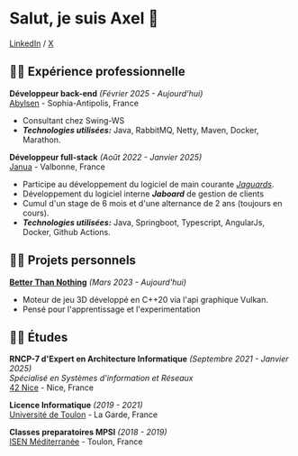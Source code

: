 # Salut, je suis Axel 👋

[LinkedIn](https://www.linkedin.com/in/axelcoezard) / [X](https://x.com/kakesinfo)

## 👨‍💻 Expérience professionnelle

**Développeur back-end** _(Février 2025 - Aujourd'hui)_ <br>
[Abylsen](https://abylsen.com) - Sophia-Antipolis, France <br>
  - Consultant chez Swing-WS
  - **_Technologies utilisées:_** Java, RabbitMQ, Netty, Maven, Docker, Marathon.

**Développeur full-stack** _(Août 2022 - Janvier 2025)_ <br>
[Janua](https://www.janua.fr) - Valbonne, France <br>
  - Participe au développement du logiciel de main courante _[Jaguards](https://www.jaguards.com)_.
  - Développement du logiciel interne **_Jaboard_** de gestion de clients 
  - Cumul d'un stage de 6 mois et d'une alternance de 2 ans (toujours en cours).
  - **_Technologies utilisées:_** Java, Springboot, Typescript, AngularJs, Docker, Github Actions.

## 👷‍♂️ Projets personnels

[**Better Than Nothing**](https://github.com/axelcoezard/Better-than-Nothing) _(Mars 2023 - Aujourd'hui)_ <br>
  - Moteur de jeu 3D développé en C++20 via l'api graphique Vulkan.
  - Pensé pour l'apprentissage et l'experimentation

## 👨‍🎓 Études

**RNCP-7 d'Expert en Architecture Informatique** _(Septembre 2021 - Janvier 2025)_<br>
_Spécialisé en Systèmes d'information et Réseaux_ <br>
[42 Nice](https://42nice.fr) - Nice, France <br>

**Licence Informatique** _(2019 - 2021)_<br>
[Université de Toulon](https://www.univ-tln.fr) - La Garde, France <br>

**Classes preparatoires MPSI** _(2018 - 2019)_<br>
[ISEN Méditerranée](https://isen-mediterranee.fr) - Toulon, France <br>
